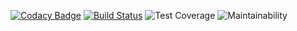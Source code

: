 [![Codacy Badge](https://api.codacy.com/project/badge/Grade/233f396c955b4d40a326054458baa09b)](https://app.codacy.com/app/eiei0/made_assistant?utm_source=github.com&utm_medium=referral&utm_content=eiei0/made_assistant&utm_campaign=Badge_Grade_Dashboard)
[![Build Status](https://travis-ci.org/eiei0/made_assistant.svg?branch=master)](https://travis-ci.org/eiei0/made_assistant)
![Test Coverage](https://api.codeclimate.com/v1/badges/0c9ca0a961d68ede0268/test_coverage)
![Maintainability](https://api.codeclimate.com/v1/badges/0c9ca0a961d68ede0268/maintainability)
